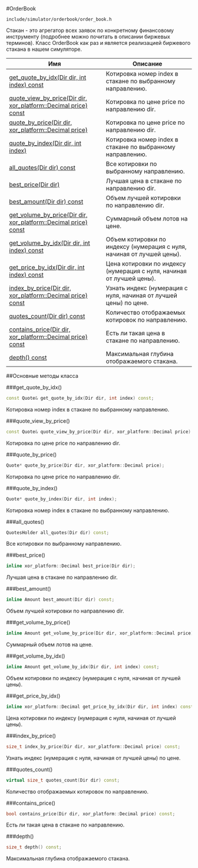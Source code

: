 #OrderBook

`include/simulator/orderbook/order_book.h`


Стакан - это агрегатор всех заявок по конкретному финансовому инструменту (подробнее можно почитать в описании биржевых терминов). Класс OrderBook как раз и является реализацией биржевого стакана в нашем симуляторе.


|Имя| Описание|
|------------------|--------------------|
|[get_quote_by_idx(Dir dir, int index) const](#get_quote_by_idx)|Котировка номер index в стакане по выбранному направлению.|
|[quote_view_by_price(Dir dir, xor_platform::Decimal price) const](#quote_view_by_price)|Котировка по цене price по направлению dir.|
|[quote_by_price(Dir dir, xor_platform::Decimal price)](#quote_by_price)|Котировка по цене price по направлению dir.|
|[quote_by_index(Dir dir, int index)](#quote_by_index)|Котировка номер index в стакане по выбранному направлению.|
|[all_quotes(Dir dir) const](#all_quotes)|Все котировки по выбранному направлению.|
|[best_price(Dir dir)](#best_price)|Лучшая цена в стакане по направлению dir.|
|[best_amount(Dir dir) const](#best_amount)|Объем лучшей котировки по направлению dir.|
|[get_volume_by_price(Dir dir, xor_platform::Decimal price) const](#get_volume_by_price)|Суммарный объем лотов на цене.|
|[get_volume_by_idx(Dir dir, int index) const](#get_volume_by_idx)|Объем котировки по индексу (нумерация с нуля, начиная от лучшей цены).|
|[get_price_by_idx(Dir dir, int index) const](#get_price_by_idx)|Цена котировки по индексу (нумерация с нуля, начиная от лучшей цены).|
|[index_by_price(Dir dir, xor_platform::Decimal price) const](#index_by_price)|Узнать индекс (нумерация с нуля, начиная от лучшей цены) по цене.|
|[quotes_count(Dir dir) const](#quotes_count)|Количество отображаемых котировок по направлению.|
|[contains_price(Dir dir, xor_platform::Decimal price) const](#contains_price)|Есть ли такая цена в стакане по направлению.|
|[depth() const](#depth)|Максимальная глубина отображаемого стакана.|

##Основные методы класса

<a id="get_quote_by_idx"></a>
###get_quote_by_idx()
```c++
const Quote& get_quote_by_idx(Dir dir, int index) const;
```
Котировка номер index в стакане по выбранному направлению.

<a id="quote_view_by_price"></a>
###quote_view_by_price()
```c++
const Quote& quote_view_by_price(Dir dir, xor_platform::Decimal price) const;
```
Котировка по цене price по направлению dir.

<a id="quote_by_price"></a>
###quote_by_price()
```c++
Quote* quote_by_price(Dir dir, xor_platform::Decimal price);
```
Котировка по цене price по направлению dir.

<a id="quote_by_index"></a>
###quote_by_index()
```c++
Quote* quote_by_index(Dir dir, int index);
```
Котировка номер index в стакане по выбранному направлению.

<a id="all_quotes"></a>
###all_quotes()
```c++
QuotesHolder all_quotes(Dir dir) const;
```
Все котировки по выбранному направлению.

<a id="best_price"></a>
###best_price()
```c++
inline xor_platform::Decimal best_price(Dir dir);
```
Лучшая цена в стакане по направлению dir.

<a id="best_amount"></a>
###best_amount()
```c++
inline Amount best_amount(Dir dir) const;
```
Объем лучшей котировки по направлению dir.

<a id="get_volume_by_price"></a>
###get_volume_by_price()
```c++
inline Amount get_volume_by_price(Dir dir, xor_platform::Decimal price) const;
```
Суммарный объем лотов на цене.

<a id="get_volume_by_idx"></a>
###get_volume_by_idx()
```c++
inline Amount get_volume_by_idx(Dir dir, int index) const;
```
Объем котировки по индексу (нумерация с нуля, начиная от лучшей цены).

<a id="get_price_by_idx"></a>
###get_price_by_idx()
```c++
inline xor_platform::Decimal get_price_by_idx(Dir dir, int index) const;
```
Цена котировки по индексу (нумерация с нуля, начиная от лучшей цены).

<a id="index_by_price"></a>
###index_by_price()
```c++
size_t index_by_price(Dir dir, xor_platform::Decimal price) const;
```
Узнать индекс (нумерация с нуля, начиная от лучшей цены) по цене.

<a id="quotes_count"></a>
###quotes_count()
```c++
virtual size_t quotes_count(Dir dir) const;
```
Количество отображаемых котировок по направлению.

<a id="contains_price"></a>
###contains_price()
```c++
bool contains_price(Dir dir, xor_platform::Decimal price) const;
```
Есть ли такая цена в стакане по направлению.

<a id="depth"></a>
###depth()
```c++
size_t depth() const;
```
Максимальная глубина отображаемого стакана.

